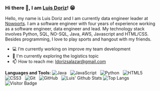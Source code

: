 ### Hi there 👋, I am [Luis Doriz](https://github.com/luisdoriz)! 😁
<!--
**rusty-sj/rusty-sj** is a ✨ _special_ ✨ repository because its `README.md` (this file) appears on your GitHub profile.
Here are some ideas to get you started:
- 🔭 I’m currently working on ...
- 🌱 I’m currently learning ...
- 👯 I’m looking to collaborate on ...
- 🤔 I’m looking for help with ...
- 💬 Ask me about ...
- 📫 How to reach me: ...
- 😄 Pronouns: ...
- ⚡ Fun fact: ...
- 🤔 I’m looking for help with Statistics
- 👯 I’m looking to collaborate on ...
-->

Hello, my name is Luis Doriz and I am currently data engineer leader at [Nowports](http://nowports.com/). I am a software engineer with four years of experience working as a software engineer, data engineer and lead. My technology stack involves Python, SQL, NO-SQL, Java, AWS, Javascript and HTML/CSS. Besides programming, I love to play sports and hangout with my friends.

- 💻 I’m currently working on improve my team development
- 🌱 I'm currently exploring the logistics topic
- 📫 How to reach me: ldorizsalazar@gmail.com

**Languages and Tools:** 
![Java](https://img.shields.io/badge/-Java-black?logo=java&style=social)&nbsp;&nbsp;
![JavaScript](https://img.shields.io/badge/-JavaScript-black?logo=javascript&style=social)&nbsp;&nbsp;
![Python](https://img.shields.io/badge/-Python-black?logo=Python&style=social)&nbsp;&nbsp;
![HTML5](https://img.shields.io/badge/-HTML5-black?logo=html5&style=social)&nbsp;&nbsp;
![CSS3](https://img.shields.io/badge/-CSS3-black?logo=css3&style=social)&nbsp;&nbsp;
![Git](https://img.shields.io/badge/-Git-black?logo=git&style=social)&nbsp;&nbsp;
![GitHub](https://img.shields.io/badge/-GitHub-black?logo=github&style=social)&nbsp;&nbsp;
![Luis' Github Stats](https://github-readme-stats.vercel.app/api?username=luisdoriz&count_private=true&show_icons=true&include_all_commits=true)
![Top Langs](https://github-readme-stats.vercel.app/api/top-langs/?username=luisdoriz&hide=TeX&layout=compact)
![Visitor Badge](https://visitor-badge.laobi.icu/badge?page_id=rusty-sj.rusty-sj)
